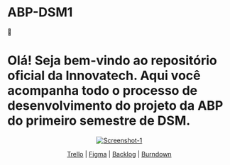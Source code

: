 # ABP-DSM1

👋 <h1>Olá! Seja bem-vindo ao repositório oficial da Innovatech. Aqui você acompanha todo o processo de desenvolvimento do projeto da ABP do primeiro
semestre de DSM.</h1>
<p align="center">
<a href="https://ibb.co/WxFxhdF"><img src="https://i.ibb.co/Pm4mLb4/Screenshot-1.png" alt="Screenshot-1" border="0"></a>
</p>

<p align="center">
<a href="https://trello.com/b/Zq9DXif1/abp-s1-plataforma-scrum">Trello</a> | <a href="https://www.figma.com/file/3XwwS8l4t1NWeAINtgRX2n/Untitled?type=design&node-id=0%3A1&mode=design&t=k4hpImu9r1hWivGf-1">Figma</a> | <a href="https://github.com/users/PedroOlveira/projects/1/views/1" target="_blank">Backlog</a> | <a href="https://github.com/gjulianni/Innovatech/blob/main/documentation/burndown.html" target="_blank">Burndown</a>
</p>

